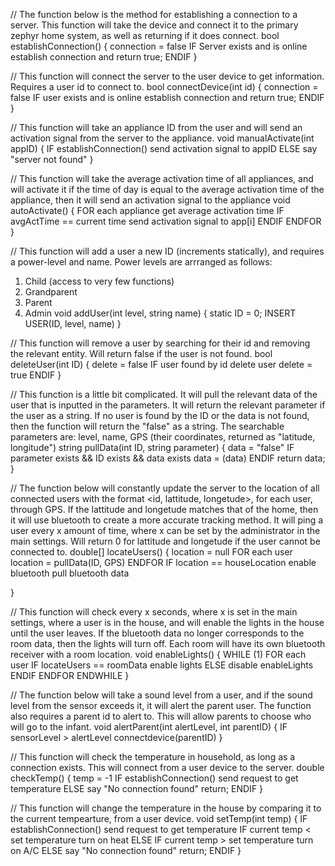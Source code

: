// The function below is the method for establishing a connection to a server. This function will take the device and connect it to the primary zephyr home system, as well as returning if it does connect.
bool establishConnection()
{
  connection = false
  IF Server exists and is online
    establish connection and return true;
  ENDIF
}

// This function will connect the server to the user device to get information. Requires a user id to connect to.
bool connectDevice(int id)
{
  connection = false
  IF user exists and is online
    establish connection and return true;
  ENDIF
}

// This function will take an appliance ID from the user and will send an activation signal from the server to the appliance.
void manualActivate(int appID)
{
  IF establishConnection()
    send activation signal to appID
  ELSE
    say "server not found"
}

// This function will take the average activation time of all appliances, and will activate it if the time of day is equal to the average
activation time of the appliance, then it will send an activation signal to the appliance
void autoActivate()
{
  FOR each appliance
    get average activation time
    IF avgActTime == current time
      send activation signal to app[i]
    ENDIF
  ENDFOR
}

// This function will add a user a new ID (increments statically), and requires a power-level and name. Power levels are arrranged as follows:
1) Child (access to very few functions)
2) Grandparent
3) Parent
4) Admin
void addUser(int level, string name)
{
  static ID = 0;
  INSERT USER(ID, level, name)
}

// This function will remove a user by searching for their id and removing the relevant entity. Will return false if the user is not found.
bool deleteUser(int ID)
{
  delete = false
  IF user found by id
    delete user
    delete = true
  ENDIF
}

// This function is a little bit complicated. It will pull the relevant data of the user that is inputted in the parameters. It will return the
relevant parameter if the user as a string. If no user is found by the ID or the data is not found, then the function will return the "false" as a string.
The searchable parameters are: level, name, GPS (their coordinates, returned as "latitude, longitude")
string pullData(int ID, string parameter)
{
  data = "false"
  IF parameter exists && ID exists && data exists
      data = (data)
  ENDIF
  return data;
}

// The function below will constantly update the server to the location of all connected users with the format <id, lattitude, longetude>,
for each user, through GPS. If the lattitude and longetude matches that of the home, then it will use bluetooth to create a more accurate
tracking method. It will ping a user every x amount of time, where x can be set by the administrator in the main settings. Will return 0 for
lattitude and longetude if the user cannot be connected to.
double[] locateUsers()
{
  location = null
  FOR each user
      location = pullData(ID, GPS)
  ENDFOR
  IF location == houseLocation
    enable bluetooth
    pull bluetooth data

}

// This function will check every x seconds, where x is set in the main settings,  where a user is in the house, and will enable the lights in the house
until the user leaves. If the bluetooth data no longer corresponds to the room data, then the lights will turn off. Each room will have its own bluetooth
receiver with a room location.
void enableLights()
{
  WHILE (1)
    FOR each user
      IF locateUsers == roomData
        enable lights
      ELSE
        disable enableLights
      ENDIF
    ENDFOR
  ENDWHILE
}

// The function below will take a sound level from a user, and if the sound level from the sensor exceeds it, it will alert the parent user. The function
also requires a parent id to alert to. This will allow parents to choose who will go to the infant.
void alertParent(int alertLevel, int parentID)
{
  IF sensorLevel > alertLevel
    connectdevice(parentID)
}

// This function will check the temperature in household, as long as a connection exists. This will connect from a user device to the server.
double checkTemp()
{
  temp = -1
  IF establishConnection()
    send request to get temperature
  ELSE
    say "No connection found"
    return;
  ENDIF
}

// This function will change the temperature in the house by comparing it to the current tempearture, from a user device.
void setTemp(int temp)
{
  IF establishConnection()
    send request to get temperature
    IF current temp < set temperature
      turn on heat
    ELSE IF current temp > set temperature
      turn on A/C
  ELSE
    say "No connection found"
    return;
  ENDIF
}
